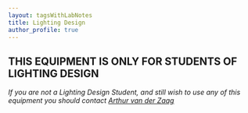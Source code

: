 ```yaml
---
layout: tagsWithLabNotes
title: Lighting Design
author_profile: true
---
```


## THIS EQUIPMENT IS ONLY FOR STUDENTS OF LIGHTING DESIGN

*If you are not a Lighting Design Student, and still wish to use any of this equipment you should contact [Arthur van der Zaag](mailto:art@create.aau.dk)*
